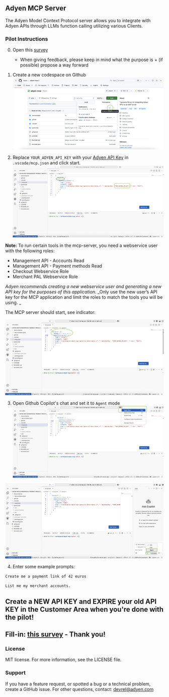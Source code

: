 ## Adyen MCP Server

The Adyen Model Context Protocol server allows you to integrate with Adyen APIs through LLMs function calling utilizing various Clients.

### Pilot Instructions
0. Open this [survey]()
   - When giving feedback, please keep in mind what the purpose is + (if possible) propose a way forward

1. Create a new codespace on Github 
![](docs/images/0.png)

2. Replace `YOUR_ADYEN_API_KEY` with your [Adyen API Key](https://docs.adyen.com/development-resources/api-credentials/#generate-api-key) in `.vscode/mcp.json` and click start.
![](docs/images/1.png)

**Note:** To run certain tools in the mcp-server, you need a webservice user with the following roles: 
* Management API - Accounts Read
* Management API - Payment methods Read
* Checkout Webservice Role
* Merchant PAL Webservice Role

_Adyen recommends creating a new webservice user and generating a new API key for the purposes of this application._
_Only use the new user’s API key for the MCP application and limit the roles to match the tools you will be using. _


The MCP server should start, see indicator:

![](docs/images/2.png)


3. Open Github Copilot's chat and set it to `Agent` mode
![](docs/images/3.png)

![](docs/images/4.png)


4. Enter some example prompts:
```
Create me a payment link of 42 euros
```

```
List me my merchant accounts.
```

## Create a NEW API KEY and EXPIRE your old API KEY in the Customer Area when you're done with the pilot!

## Fill-in: [this survey]() - Thank you!


### License
MIT license. For more information, see the LICENSE file.

### Support
If you have a feature request, or spotted a bug or a technical problem, create a GitHub issue. For other questions, contact: devrel@adyen.com

